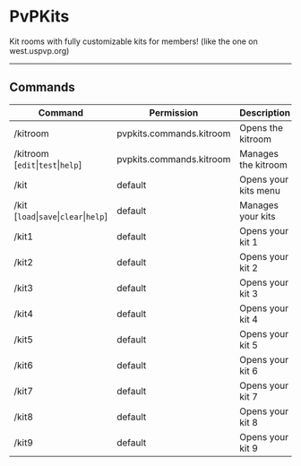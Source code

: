 # PvPKits
Kit rooms with fully customizable kits for members! (like the one on west.uspvp.org)

------------------------------------------------------

## Commands
| Command                                | Permission               | Description          | Aliases            |
|----------------------------------------|--------------------------|----------------------|--------------------|
| /kitroom                               | pvpkits.commands.kitroom | Opens the kitroom    | /kr                |
| /kitroom [`edit`\|`test`\|`help`]      | pvpkits.commands.kitroom | Manages the kitroom  | /kr                |
| /kit                                   | default                  | Opens your kits menu | /kits, /k          |
| /kit [`load`\|`save`\|`clear`\|`help`] | default                  | Manages your kits    | /kits, /k          |
| /kit1                                  | default                  | Opens your kit 1     | /k1                |
| /kit2                                  | default                  | Opens your kit 2     | /k2                |
| /kit3                                  | default                  | Opens your kit 3     | /k3                |
| /kit4                                  | default                  | Opens your kit 4     | /k4                |
| /kit5                                  | default                  | Opens your kit 5     | /k5                |
| /kit6                                  | default                  | Opens your kit 6     | /k6                |
| /kit7                                  | default                  | Opens your kit 7     | /k7                |
| /kit8                                  | default                  | Opens your kit 8     | /k8                |
| /kit9                                  | default                  | Opens your kit 9     | /k9                |
